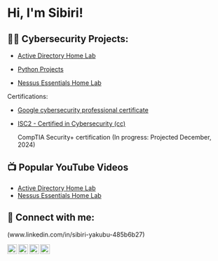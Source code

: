 <h1>Hi, I'm Sibiri! 

<h2>👨‍💻 Cybersecurity Projects:</h2>

- [Active Directory Home Lab](https://github.com/cee4gh/ActiveDirectoryLab/edit/main/README.md)

- [Python Projects](https://github.com/cee4gh/LABURL)
  
- [Nessus Essentials Home Lab](https://www.youtube.com/watch?v=a83ASGn_V_s)
    
<h7>Certifications:<h7>
- [Google cybersecurity professional certificate](https://www.credly.com/badges/4cc48c32-6df4-46b3-8f35-d77a5bcf173b/public_url)
- [ISC2 - Certified in Cybersecurity (cc)](https://www.isc2.org/MemberVerification)

  CompTIA Security+ certification (In progress: Projected December, 2024)

<h2>📺 Popular YouTube Videos</h2>

- [Active Directory Home Lab](https://www.youtube.com/watch?v=a83ASGn_V_s)
- [Nessus Essentials Home Lab](https://www.youtube.com/watch?v=a83ASGn_V_s)


<h2> 🤳 Connect with me:</h2>(www.linkedin.com/in/sibiri-yakubu-485b6b27)

[<img align="left" alt="JoshMadakor | YouTube" width="22px" src="https://cdn.jsdelivr.net/npm/simple-icons@v3/icons/youtube.svg" />][youtube]
[<img align="left" alt="JoshMadakor | Twitter" width="22px" src="https://cdn.jsdelivr.net/npm/simple-icons@v3/icons/twitter.svg" />][twitter]
[<img align="left" alt="JoshMadakor | LinkedIn" width="22px" src="https://cdn.jsdelivr.net/npm/simple-icons@v3/icons/linkedin.svg" />][linkedin]
[<img align="left" alt="JoshMadakor | Instagram" width="22px" src="https://cdn.jsdelivr.net/npm/simple-icons@v3/icons/instagram.svg" />][instagram]

[twitter]: https://twitter.com/joshmadakor
[youtube]: https://www.youtube.com/c/joshmadakor
[instagram]: https://www.instagram.com/joshmadakor/
[linkedin]: https://linkedin.com/in/joshmadakor

<!--
**joshmadakor1/joshmadakor1** is a ✨ _special_ ✨ repository because its `README.md` (this file) appears on your GitHub profile.

Here are some ideas to get you started:

- 🔭 I’m currently working on ...
- 🌱 I’m currently learning ...
- 👯 I’m looking to collaborate on ...
- 🤔 I’m looking for help with ...
- 💬 Ask me about ...
- 📫 How to reach me: ...
- 😄 Pronouns: ...
- ⚡ Fun fact: ...
-->
